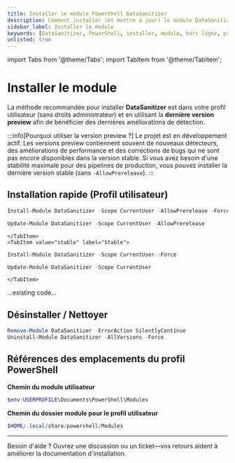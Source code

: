 ```yaml
---
title: Installer le module PowerShell DataSanitizer
description: Comment installer (et mettre à jour) le module DataSanitizer dans votre profil utilisateur (sans droits administrateur) et dans des environnements hors ligne ou isolés.
sidebar_label: Installer le module
keywords: [DataSanitizer, PowerShell, installer, module, hors ligne, preview]
unlisted: true
---
```


import Tabs from '@theme/Tabs';
import TabItem from '@theme/TabItem';

# Installer le module

La méthode recommandée pour installer **DataSanitizer** est dans votre profil utilisateur (sans droits administrateur) et en utilisant la **dernière version preview** afin de bénéficier des dernières améliorations de détection.

:::info[Pourquoi utiliser la version preview ?]
Le projet est en développement actif. Les versions preview contiennent souvent de nouveaux détecteurs, des améliorations de performance et des corrections de bugs qui ne sont pas encore disponibles dans la version stable. Si vous avez besoin d'une stabilité maximale pour des pipelines de production, vous pouvez installer la dernière version stable (sans `-AllowPrerelease`).
:::

## Installation rapide (Profil utilisateur)

<Tabs groupId="channel">
	<TabItem value="preview" label="Preview (Recommandé)">

```powershell title="Installer la dernière preview"
Install-Module DataSanitizer -Scope CurrentUser -AllowPrerelease -Force
```

```powershell title="Mettre à jour vers la dernière preview"
Update-Module DataSanitizer -Scope CurrentUser -AllowPrerelease
```

	</TabItem>
	<TabItem value="stable" label="Stable">

```powershell title="Installer la dernière stable"
Install-Module DataSanitizer -Scope CurrentUser -Force
```

```powershell title="Mettre à jour vers la dernière stable"
Update-Module DataSanitizer -Scope CurrentUser
```

	</TabItem>
</Tabs>


...existing code...

## Désinstaller / Nettoyer

```powershell
Remove-Module DataSanitizer -ErrorAction SilentlyContinue
Uninstall-Module DataSanitizer -AllVersions -Force
```

## Références des emplacements du profil PowerShell

<Tabs groupId="ref-paths">
  <TabItem value="windows" label="Windows">

**Chemin du module utilisateur**

```powershell
$env:USERPROFILE\Documents\PowerShell\Modules
```

  </TabItem>
  <TabItem value="unix" label="Linux / macOS">

**Chemin du dossier module pour le profil utilisateur**

```powershell
$HOME/.local/share/powershell/Modules
```

  </TabItem>
</Tabs>

---
Besoin d'aide ? Ouvrez une discussion ou un ticket—vos retours aident à améliorer la documentation d'installation.
